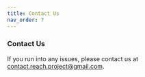 ```yaml
---
title: Contact Us
nav_order: 7
---
```


### Contact Us
If you run into any issues, please contact us at contact.reach.project@gmail.com.
